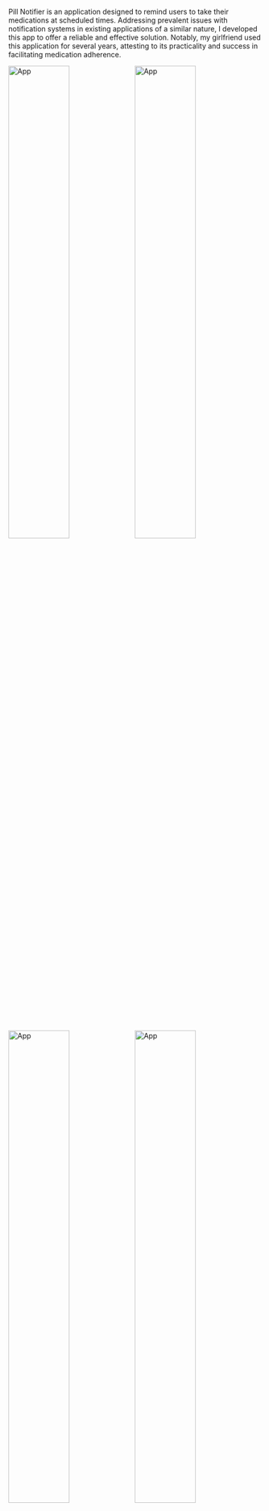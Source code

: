 Pill Notifier is an application designed to remind users to take their medications at scheduled times. Addressing prevalent issues with notification systems in existing applications of a similar nature, I developed this app to offer a reliable and effective solution. Notably, my girlfriend used this application for several years, attesting to its practicality and success in facilitating medication adherence.

<img src="assets/posts/2019-11-19-pill-notifier/2.webp" width="49%" alt="App" title="App" />
<img src="assets/posts/2019-11-19-pill-notifier/3.webp" width="49%" alt="App" title="App" />
<img src="assets/posts/2019-11-19-pill-notifier/4.webp" width="49%" alt="App" title="App" />
<img src="assets/posts/2019-11-19-pill-notifier/5.webp" width="49%" alt="App" title="App" />
<img src="assets/posts/2019-11-19-pill-notifier/10.webp" width="49%" alt="App" title="App" />
<img src="assets/posts/2019-11-19-pill-notifier/11.webp" width="49%" alt="App" title="App" />

*Screenshots taken from the App*
